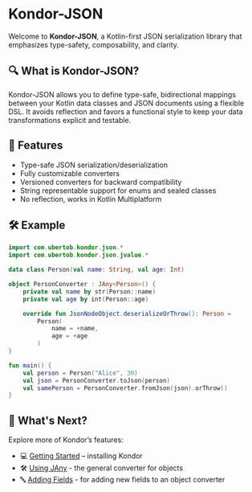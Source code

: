 # Kondor-JSON

Welcome to **Kondor-JSON**, a Kotlin-first JSON serialization library that emphasizes type-safety, composability, and clarity.

## 🔍 What is Kondor-JSON?

Kondor-JSON allows you to define type-safe, bidirectional mappings between your Kotlin data classes and JSON documents using a flexible DSL. It avoids reflection and favors a functional style to keep your data transformations explicit and testable.

## 🚀 Features
- Type-safe JSON serialization/deserialization
- Fully customizable converters
- Versioned converters for backward compatibility
- String representable support for enums and sealed classes
- No reflection, works in Kotlin Multiplatform

## 🛠️ Example

```kotlin
import com.ubertob.kondor.json.*
import com.ubertob.kondor.json.jvalue.*

data class Person(val name: String, val age: Int)

object PersonConverter : JAny<Person>() {
    private val name by str(Person::name)
    private val age by int(Person::age)

    override fun JsonNodeObject.deserializeOrThrow(): Person =
        Person(
            name = +name,
            age = +age
        )
}

fun main() {
    val person = Person("Alice", 30)
    val json = PersonConverter.toJson(person)
    val samePerson = PersonConverter.fromJson(json).orThrow()
}
```

## 📌 What's Next?

Explore more of Kondor’s features:

- 💻 [Getting Started](getting-started.md) – installing Kondor
- 🛠 [Using JAny](jany.md) - the general converter for objects
- 🔤 [Adding Fields](short-field-functions.md) - for adding new fields to an object converter
